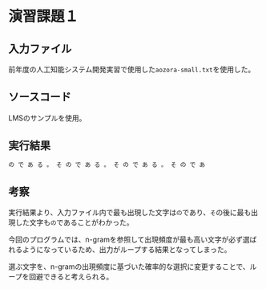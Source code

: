 # 演習課題１

## 入力ファイル

前年度の人工知能システム開発実習で使用した`aozora-small.txt`を使用した。

## ソースコード

LMSのサンプルを使用。

## 実行結果

```txt
の で あ る 。 そ の で あ る 。 そ の で あ る 。 そ の で あ
```

## 考察

実行結果より、入力ファイル内で最も出現した文字は`の`であり、`そ`の後に最も出現した文字も`の`であることがわかった。

今回のプログラムでは、n-gramを参照して出現頻度が最も高い文字が必ず選ばれるようになっているため、出力がループする結果となってしまった。

選ぶ文字を、n-gramの出現頻度に基づいた確率的な選択に変更することで、ループを回避できると考えられる。
